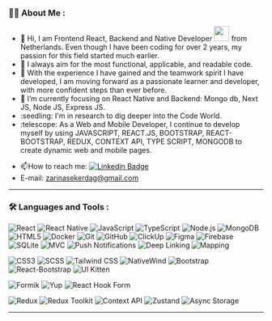 ### :woman_technologist: About Me :
<ul>
  <li> 👋 Hi, I am Frontend React, Backend and Native Developer <img src="https://media.giphy.com/media/WUlplcMpOCEmTGBtBW/giphy.gif"           
      width="30"> from Netherlands. Even though I have been coding for over 2 years, my passion for this field started much 
      earlier.</li>
  <li>👀 I always aim for the most functional, applicable, and readable code.</li>
  <li>🌱 With the experience I have gained and the teamwork spirit I have developed, I am moving forward as a passionate           learner and developer, with more confident steps than ever before.</li>
  <li>💞️ I’m currently focusing on React Native and Backend: Mongo db, Next JS, Node JS, Express JS.</li>
   <li>:seedling: I'm in research to dig deeper into the Code World.</li>
  <li>:telescope: As a Web and Mobile Developer, I continue to develop myself by using JAVASCRIPT, REACT.JS, BOOTSTRAP, REACT-BOOTSTRAP, REDUX, CONTEXT API, TYPE SCRIPT, MONGODB to create dynamic web and mobile pages.</li>
</ul>

- :mailbox:How to reach me: [![Linkedin Badge](https://img.shields.io/badge/-Linkedin-blue?style=flat&logo=Linkedin&logoColor=white)](https://www.linkedin.com/in/zarina-sekerdag-178232235/)
- E-mail: zarinasekerdag@gmail.com

---

### :hammer_and_wrench: Languages and Tools :
<div>
  
![React](https://img.shields.io/badge/-React-61DAFB?logo=react&logoColor=white&style=for-the-badge)
![React Native](https://img.shields.io/badge/-React%20Native-61DAFB?logo=react&logoColor=white&style=for-the-badge)
![JavaScript](https://img.shields.io/badge/-JavaScript-F7DF1E?logo=javascript&logoColor=black&style=for-the-badge)
![TypeScript](https://img.shields.io/badge/-TypeScript-3178C6?logo=typescript&logoColor=white&style=for-the-badge)
![Node.js](https://img.shields.io/badge/-Node.js-339933?logo=node.js&logoColor=white&style=for-the-badge)
![MongoDB](https://img.shields.io/badge/-MongoDB-47A248?logo=mongodb&logoColor=white&style=for-the-badge)
![HTML5](https://img.shields.io/badge/-HTML5-E34F26?logo=html5&logoColor=white&style=for-the-badge)
![Docker](https://img.shields.io/badge/-Docker-2496ED?logo=docker&logoColor=white&style=for-the-badge)
![Git](https://img.shields.io/badge/-Git-F05032?logo=git&logoColor=white&style=for-the-badge)
![GitHub](https://img.shields.io/badge/-GitHub-181717?logo=github&logoColor=white&style=for-the-badge)
![ClickUp](https://img.shields.io/badge/-ClickUp-7B68EE?logo=clickup&logoColor=white&style=for-the-badge) 
![Figma](https://img.shields.io/badge/-Figma-F24E1E?logo=figma&logoColor=white&style=for-the-badge)
![Firebase](https://img.shields.io/badge/-Firebase-FFCA28?logo=firebase&logoColor=white&style=for-the-badge)
![SQLite](https://img.shields.io/badge/-SQLite-003B57?logo=sqlite&logoColor=white&style=for-the-badge)
![MVC](https://img.shields.io/badge/-MVC-00599C?logo=mvc&logoColor=white&style=for-the-badge)
![Push Notifications](https://img.shields.io/badge/-Push%20Notifications-4A90E2?logo=notifications&logoColor=white&style=for-the-badge)
![Deep Linking](https://img.shields.io/badge/-Deep%20Linking-007ACC?logo=link&logoColor=white&style=for-the-badge)
![Mapping](https://img.shields.io/badge/-Mapping-4A90E2?logo=map&logoColor=white&style=for-the-badge)

![CSS3](https://img.shields.io/badge/-CSS3-1572B6?logo=css3&logoColor=white&style=for-the-badge)
![SCSS](https://img.shields.io/badge/-SCSS-CC6699?logo=sass&logoColor=white&style=for-the-badge)
![Tailwind CSS](https://img.shields.io/badge/-Tailwind%20CSS-38B2AC?logo=tailwind-css&logoColor=white&style=for-the-badge)
![NativeWind](https://img.shields.io/badge/-NativeWind-38B2AC?logo=tailwind-css&logoColor=white&style=for-the-badge)
![Bootstrap](https://img.shields.io/badge/-Bootstrap-563D7C?logo=bootstrap&logoColor=white&style=for-the-badge)
![React-Bootstrap](https://img.shields.io/badge/-React%20Bootstrap-563D7C?logo=bootstrap&logoColor=white&style=for-the-badge)
![UI Kitten](https://img.shields.io/badge/-UI%20Kitten-8E24AA?logo=react&logoColor=white&style=for-the-badge)

![Formik](https://img.shields.io/badge/-Formik-007ACC?logo=formik&logoColor=white&style=for-the-badge)
![Yup](https://img.shields.io/badge/-Yup-007ACC?logo=yup&logoColor=white&style=for-the-badge)
![React Hook Form](https://img.shields.io/badge/-React%20Hook%20Form-EC5990?logo=react-hook-form&logoColor=white&style=for-the-badge)

![Redux](https://img.shields.io/badge/-Redux-764ABC?logo=redux&logoColor=white&style=for-the-badge)
![Redux Toolkit](https://img.shields.io/badge/-Redux%20Toolkit-764ABC?logo=redux&logoColor=white&style=for-the-badge)
![Context API](https://img.shields.io/badge/-Context%20API-61DAFB?logo=react&logoColor=white&style=for-the-badge)
![Zustand](https://img.shields.io/badge/-Zustand-2E2E2E?logo=zustand&logoColor=white&style=for-the-badge)
![Async Storage](https://img.shields.io/badge/-Async%20Storage-FFCA28?logo=async-storage&logoColor=white&style=for-the-badge)







</div>

---
  
